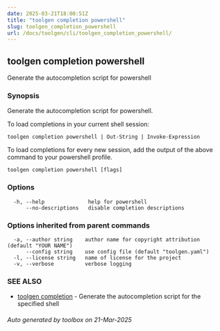 ```yaml
---
date: 2025-03-21T18:00:51Z
title: "toolgen completion powershell"
slug: toolgen_completion_powershell
url: /docs/toolgen/cli/toolgen_completion_powershell/
---
```

## toolgen completion powershell

Generate the autocompletion script for powershell

### Synopsis

Generate the autocompletion script for powershell.

To load completions in your current shell session:

	toolgen completion powershell | Out-String | Invoke-Expression

To load completions for every new session, add the output of the above command
to your powershell profile.


```
toolgen completion powershell [flags]
```

### Options

```
  -h, --help              help for powershell
      --no-descriptions   disable completion descriptions
```

### Options inherited from parent commands

```
  -a, --author string    author name for copyright attribution (default "YOUR NAME")
      --config string    use config file (default "toolgen.yaml")
  -l, --license string   name of license for the project
  -v, --verbose          verbose logging
```

### SEE ALSO

* [toolgen completion](/toolbox/docs/toolgen/cli/toolgen_completion/)	 - Generate the autocompletion script for the specified shell

###### Auto generated by toolbox on 21-Mar-2025
